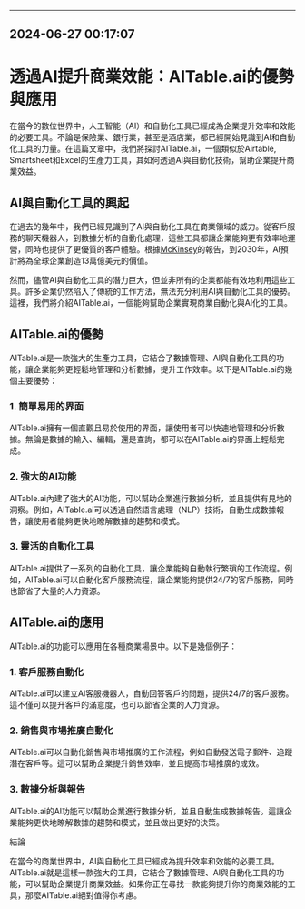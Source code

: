 

---------------------------------------------
2024-06-27 00:17:07
---------------------------------------------

# 透過AI提升商業效能：AITable.ai的優勢與應用

在當今的數位世界中，人工智能（AI）和自動化工具已經成為企業提升效率和效能的必要工具。不論是保險業、銀行業，甚至是酒店業，都已經開始見識到AI和自動化工具的力量。在這篇文章中，我們將探討AITable.ai，一個類似於Airtable, Smartsheet和Excel的生產力工具，其如何透過AI與自動化技術，幫助企業提升商業效益。

## AI與自動化工具的興起

在過去的幾年中，我們已經見識到了AI與自動化工具在商業領域的威力。從客戶服務的聊天機器人，到數據分析的自動化處理，這些工具都讓企業能夠更有效率地運營，同時也提供了更優質的客戶體驗。根據[McKinsey](https://www.mckinsey.com/business-functions/mckinsey-digital/our-insights/notes-from-the-ai-frontier-applications-and-value-of-deep-learning)的報告，到2030年，AI預計將為全球企業創造13萬億美元的價值。

然而，儘管AI與自動化工具的潛力巨大，但並非所有的企業都能有效地利用這些工具。許多企業仍然陷入了傳統的工作方法，無法充分利用AI與自動化工具的優勢。這裡，我們將介紹AITable.ai，一個能夠幫助企業實現商業自動化與AI化的工具。

## AITable.ai的優勢

AITable.ai是一款強大的生產力工具，它結合了數據管理、AI與自動化工具的功能，讓企業能夠更輕鬆地管理和分析數據，提升工作效率。以下是AITable.ai的幾個主要優勢：

### 1. 簡單易用的界面

AITable.ai擁有一個直觀且易於使用的界面，讓使用者可以快速地管理和分析數據。無論是數據的輸入、編輯，還是查詢，都可以在AITable.ai的界面上輕鬆完成。

### 2. 強大的AI功能

AITable.ai內建了強大的AI功能，可以幫助企業進行數據分析，並且提供有見地的洞察。例如，AITable.ai可以透過自然語言處理（NLP）技術，自動生成數據報告，讓使用者能夠更快地瞭解數據的趨勢和模式。

### 3. 靈活的自動化工具

AITable.ai提供了一系列的自動化工具，讓企業能夠自動執行繁瑣的工作流程。例如，AITable.ai可以自動化客戶服務流程，讓企業能夠提供24/7的客戶服務，同時也節省了大量的人力資源。

## AITable.ai的應用

AITable.ai的功能可以應用在各種商業場景中。以下是幾個例子：

### 1. 客戶服務自動化

AITable.ai可以建立AI客服機器人，自動回答客戶的問題，提供24/7的客戶服務。這不僅可以提升客戶的滿意度，也可以節省企業的人力資源。

### 2. 銷售與市場推廣自動化

AITable.ai可以自動化銷售與市場推廣的工作流程，例如自動發送電子郵件、追蹤潛在客戶等。這可以幫助企業提升銷售效率，並且提高市場推廣的成效。

### 3. 數據分析與報告

AITable.ai的AI功能可以幫助企業進行數據分析，並且自動生成數據報告。這讓企業能夠更快地瞭解數據的趨勢和模式，並且做出更好的決策。

結論

在當今的商業世界中，AI與自動化工具已經成為提升效率和效能的必要工具。AITable.ai就是這樣一款強大的工具，它結合了數據管理、AI與自動化工具的功能，可以幫助企業提升商業效益。如果你正在尋找一款能夠提升你的商業效能的工具，那麼AITable.ai絕對值得你考慮。
